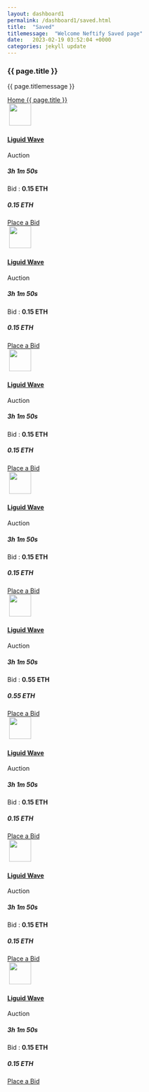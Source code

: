 ```yaml
---
layout: dashboard1
permalink: /dashboard1/saved.html
title:  "Saved"
titlemessage:  "Welcome Neftify Saved page"
date:   2023-02-19 03:52:04 +0000
categories: jekyll update
---
```

<div class="page-title">
<div class="row align-items-center justify-content-between">
<div class="col-6">
<div class="page-title-content">
<h3>{{ page.title }}</h3>
<p class="mb-2">{{ page.titlemessage }}</p>
</div>
</div>
<div class="col-auto">
<div class="breadcrumbs"><a href="#">Home </a><span><i
class="ri-arrow-right-s-line"></i></span><a href="#">{{ page.title }}</a></div>
</div>
</div>
</div>
<div class="col-12">
<div class="filter-tab">
<div class="row">
<div class="col-xxl-3 col-xl-6 col-lg-6 col-md-6 col-sm-6">
<div class="card items">
<div class="card-body">
<div class="items-img position-relative">
<img src="/images/items/1.jpg" class="img-fluid rounded mb-3" alt="">
<a href="/dashboard/profile.html"><img src="/images/avatar/1.jpg" class="creator"
width="50" alt=""></a>
</div>
<a href="/item.html">
<h4 class="card-title">Liguid Wave</h4>
</a>
<p></p>
<div class="d-flex justify-content-between">
<div class="text-start">
<p class="mb-2">Auction</p>
<h5 class="text-muted">3h 1m 50s</h5>
</div>
<div class="text-end">
<p class="mb-2">Bid : <strong class="text-primary">0.15 ETH</strong></p>
<h5 class="text-muted">0.15 ETH</h5>
</div>
</div>
<div class="d-flex justify-content-center mt-3"><a href=""
class="btn btn-primary">Place a Bid</a></div>
</div>
</div>
</div>
<div class="col-xxl-3 col-xl-6 col-lg-6 col-md-6 col-sm-6">
<div class="card items">
<div class="card-body">
<div class="items-img position-relative">
<img src="/images/items/2.jpg" class="img-fluid rounded mb-3" alt="">
<a href="/dashboard/profile.html"><img src="/images/avatar/2.jpg" class="creator"
width="50" alt=""></a>
</div>
<a href="/item.html">
<h4 class="card-title">Liguid Wave</h4>
</a>
<p></p>
<div class="d-flex justify-content-between">
<div class="text-start">
<p class="mb-2">Auction</p>
<h5 class="text-muted">3h 1m 50s</h5>
</div>
<div class="text-end">
<p class="mb-2">Bid : <strong class="text-primary">0.15 ETH</strong></p>
<h5 class="text-muted">0.15 ETH</h5>
</div>
</div>
<div class="d-flex justify-content-center mt-3"><a href=""
class="btn btn-primary">Place a Bid</a></div>
</div>
</div>
</div>
<div class="col-xxl-3 col-xl-6 col-lg-6 col-md-6 col-sm-6">
<div class="card items">
<div class="card-body">
<div class="items-img position-relative">
<img src="/images/items/3.jpg" class="img-fluid rounded mb-3" alt="">
<a href="/dashboard/profile.html"><img src="/images/avatar/3.jpg" class="creator"
width="50" alt=""></a>
</div>
<a href="/item.html">
<h4 class="card-title">Liguid Wave</h4>
</a>
<p></p>
<div class="d-flex justify-content-between">
<div class="text-start">
<p class="mb-2">Auction</p>
<h5 class="text-muted">3h 1m 50s</h5>
</div>
<div class="text-end">
<p class="mb-2">Bid : <strong class="text-primary">0.15 ETH</strong></p>
<h5 class="text-muted">0.15 ETH</h5>
</div>
</div>
<div class="d-flex justify-content-center mt-3"><a href=""
class="btn btn-primary">Place a Bid</a></div>
</div>
</div>
</div>
<div class="col-xxl-3 col-xl-6 col-lg-6 col-md-6 col-sm-6">
<div class="card items">
<div class="card-body">
<div class="items-img position-relative">
<img src="/images/items/4.jpg" class="img-fluid rounded mb-3" alt="">
<a href="/dashboard/profile.html"><img src="/images/avatar/4.jpg" class="creator"
width="50" alt=""></a>
</div>
<a href="/item.html">
<h4 class="card-title">Liguid Wave</h4>
</a>
<p></p>
<div class="d-flex justify-content-between">
<div class="text-start">
<p class="mb-2">Auction</p>
<h5 class="text-muted">3h 1m 50s</h5>
</div>
<div class="text-end">
<p class="mb-2">Bid : <strong class="text-primary">0.15 ETH</strong></p>
<h5 class="text-muted">0.15 ETH</h5>
</div>
</div>
<div class="d-flex justify-content-center mt-3"><a href=""
class="btn btn-primary">Place a Bid</a></div>
</div>
</div>
</div>
<div class="col-xxl-3 col-xl-6 col-lg-6 col-md-6 col-sm-6">
<div class="card items">
<div class="card-body">
<div class="items-img position-relative">
<img src="/images/items/5.jpg" class="img-fluid rounded mb-3" alt="">
<a href="/dashboard/profile.html"><img src="/images/avatar/5.jpg" class="creator"
width="50" alt=""></a>
</div>
<a href="/item.html">
<h4 class="card-title">Liguid Wave</h4>
</a>
<p></p>
<div class="d-flex justify-content-between">
<div class="text-start">
<p class="mb-2">Auction</p>
<h5 class="text-muted">3h 1m 50s</h5>
</div>
<div class="text-end">
<p class="mb-2">Bid : <strong class="text-primary">0.55 ETH</strong></p>
<h5 class="text-muted">0.55 ETH</h5>
</div>
</div>
<div class="d-flex justify-content-center mt-3"><a href=""
class="btn btn-primary">Place a Bid</a></div>
</div>
</div>
</div>
<div class="col-xxl-3 col-xl-6 col-lg-6 col-md-6 col-sm-6">
<div class="card items">
<div class="card-body">
<div class="items-img position-relative">
<img src="/images/items/6.jpg" class="img-fluid rounded mb-3" alt="">
<a href="/dashboard/profile.html"><img src="/images/avatar/6.jpg" class="creator"
width="50" alt=""></a>
</div>
<a href="/item.html">
<h4 class="card-title">Liguid Wave</h4>
</a>
<p></p>
<div class="d-flex justify-content-between">
<div class="text-start">
<p class="mb-2">Auction</p>
<h5 class="text-muted">3h 1m 50s</h5>
</div>
<div class="text-end">
<p class="mb-2">Bid : <strong class="text-primary">0.15 ETH</strong></p>
<h5 class="text-muted">0.15 ETH</h5>
</div>
</div>
<div class="d-flex justify-content-center mt-3"><a href=""
class="btn btn-primary">Place a Bid</a></div>
</div>
</div>
</div>
<div class="col-xxl-3 col-xl-6 col-lg-6 col-md-6 col-sm-6">
<div class="card items">
<div class="card-body">
<div class="items-img position-relative">
<img src="/images/items/7.jpg" class="img-fluid rounded mb-3" alt="">
<a href="/dashboard/profile.html"><img src="/images/avatar/7.jpg" class="creator"
width="50" alt=""></a>
</div>
<a href="/item.html">
<h4 class="card-title">Liguid Wave</h4>
</a>
<p></p>
<div class="d-flex justify-content-between">
<div class="text-start">
<p class="mb-2">Auction</p>
<h5 class="text-muted">3h 1m 50s</h5>
</div>
<div class="text-end">
<p class="mb-2">Bid : <strong class="text-primary">0.15 ETH</strong></p>
<h5 class="text-muted">0.15 ETH</h5>
</div>
</div>
<div class="d-flex justify-content-center mt-3"><a href=""
class="btn btn-primary">Place a Bid</a></div>
</div>
</div>
</div>
<div class="col-xxl-3 col-xl-6 col-lg-6 col-md-6 col-sm-6">
<div class="card items">
<div class="card-body">
<div class="items-img position-relative">
<img src="/images/items/8.jpg" class="img-fluid rounded mb-3" alt="">
<a href="/dashboard/profile.html"><img src="/images/avatar/8.jpg" class="creator"
width="50" alt=""></a>
</div>
<a href="/item.html">
<h4 class="card-title">Liguid Wave</h4>
</a>
<p></p>
<div class="d-flex justify-content-between">
<div class="text-start">
<p class="mb-2">Auction</p>
<h5 class="text-muted">3h 1m 50s</h5>
</div>
<div class="text-end">
<p class="mb-2">Bid : <strong class="text-primary">0.15 ETH</strong></p>
<h5 class="text-muted">0.15 ETH</h5>
</div>
</div>
<div class="d-flex justify-content-center mt-3"><a href=""
class="btn btn-primary">Place a Bid</a></div>
</div>
</div>
</div>
</div>
</div>
</div>